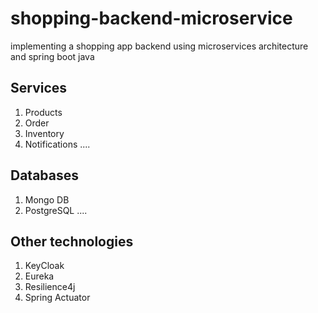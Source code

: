 # shopping-backend-microservice
implementing a shopping app backend using microservices architecture and spring boot java

## Services
1. Products
2. Order
3. Inventory
4. Notifications
....

## Databases
1. Mongo DB
2. PostgreSQL
....

## Other technologies
1. KeyCloak
2. Eureka
3. Resilience4j
4. Spring Actuator
